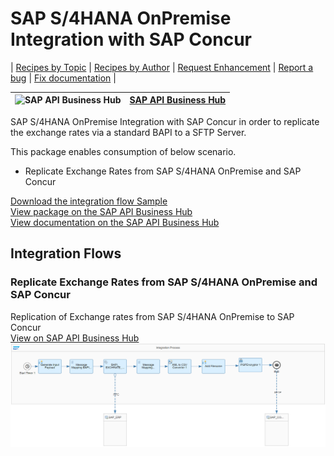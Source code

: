 # SAP S/4HANA OnPremise Integration with SAP Concur

\| [Recipes by Topic](../../readme.md ) \| [Recipes by Author](../../author.md ) \| [Request Enhancement](https://github.com/SAP-samples/cloud-integration-flow/issues/new?assignees=&labels=Recipe%20Fix,enhancement&template=recipe-request.md&title=Improve%20SAP%20S4%20HANA%20OnPremise%20Integration%20with%20SAP%20Concur%20 ) \| [Report a bug](https://github.com/SAP-samples/cloud-integration-flow/issues/new?assignees=&labels=Recipe%20Fix,bug&template=bug_report.md&title=Issue%20with%20SAP%20S4%20HANA%20OnPremise%20Integration%20with%20SAP%20Concur%20 ) \| [Fix documentation](https://github.com/SAP-samples/cloud-integration-flow/issues/new?assignees=&labels=Recipe%20Fix,documentation&template=bug_report.md&title=Docu%20fix%20SAP%20S4%20HANA%20OnPremise%20Integration%20with%20SAP%20Concur%20 ) \|

![SAP API Business Hub](https://github.com/SAPAPIBusinessHub.png?size=50 ) | [SAP API Business Hub](https://api.sap.com/allcommunity) |
----|----|

SAP S/4HANA OnPremise Integration with SAP Concur in order to replicate the exchange rates via a standard BAPI to a SFTP Server.

This package enables consumption of below scenario.

* Replicate Exchange Rates from SAP S/4HANA OnPremise and SAP Concur

[Download the integration flow Sample](SAPS_4HANAOnPremiseIntegrationwithSAPConcur.zip)\
[View package on the SAP API Business Hub](https://api.sap.com/package/S4HANAOnPremiseIntegrationwithSAPConcur/Overview)\
[View documentation on the SAP API Business Hub](https://api.sap.com/package/S4HANAOnPremiseIntegrationwithSAPConcur/overview)

## Integration Flows

### Replicate Exchange Rates from SAP S/4HANA OnPremise and SAP Concur
Replication of Exchange rates from SAP S/4HANA OnPremise to SAP Concur\
[View on SAP API Business Hub](https://api.sap.com/integrationflow/Replicate_Exchange_Rates_from_SAP_S4_OnPremise_and_SAP_Concur)
![Replicate Exchange Rates from SAP S4 HANA OnPremise and SAP Concur](Replicate-Exchange-Rates-from-SAP-S4-OnPremise-and-SAP-Concur.png)
